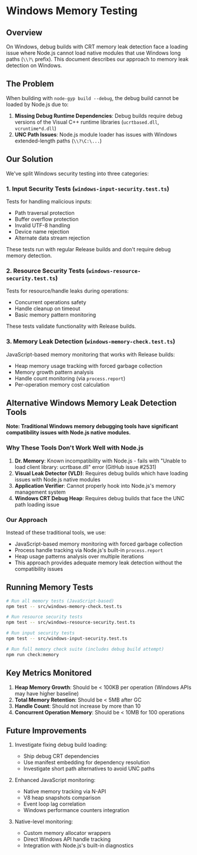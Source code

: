 # Windows Memory Testing

## Overview

On Windows, debug builds with CRT memory leak detection face a loading issue where Node.js cannot load native modules that use Windows long paths (`\\?\` prefix). This document describes our approach to memory leak detection on Windows.

## The Problem

When building with `node-gyp build --debug`, the debug build cannot be loaded by Node.js due to:

1. **Missing Debug Runtime Dependencies**: Debug builds require debug versions of the Visual C++ runtime libraries (`ucrtbased.dll`, `vcruntime*d.dll`)
2. **UNC Path Issues**: Node.js module loader has issues with Windows extended-length paths (`\\?\C:\...`)

## Our Solution

We've split Windows security testing into three categories:

### 1. Input Security Tests (`windows-input-security.test.ts`)
Tests for handling malicious inputs:
- Path traversal protection
- Buffer overflow protection
- Invalid UTF-8 handling
- Device name rejection
- Alternate data stream rejection

These tests run with regular Release builds and don't require debug memory detection.

### 2. Resource Security Tests (`windows-resource-security.test.ts`)
Tests for resource/handle leaks during operations:
- Concurrent operations safety
- Handle cleanup on timeout
- Basic memory pattern monitoring

These tests validate functionality with Release builds.

### 3. Memory Leak Detection (`windows-memory-check.test.ts`)
JavaScript-based memory monitoring that works with Release builds:
- Heap memory usage tracking with forced garbage collection
- Memory growth pattern analysis
- Handle count monitoring (via `process.report`)
- Per-operation memory cost calculation

## Alternative Windows Memory Leak Detection Tools

**Note: Traditional Windows memory debugging tools have significant compatibility issues with Node.js native modules.**

### Why These Tools Don't Work Well with Node.js

1. **Dr. Memory**: Known incompatibility with Node.js - fails with "Unable to load client library: ucrtbase.dll" error (GitHub issue #2531)
2. **Visual Leak Detector (VLD)**: Requires debug builds which have loading issues with Node.js native modules
3. **Application Verifier**: Cannot properly hook into Node.js's memory management system
4. **Windows CRT Debug Heap**: Requires debug builds that face the UNC path loading issue

### Our Approach

Instead of these traditional tools, we use:
- JavaScript-based memory monitoring with forced garbage collection
- Process handle tracking via Node.js's built-in `process.report`
- Heap usage patterns analysis over multiple iterations
- This approach provides adequate memory leak detection without the compatibility issues

## Running Memory Tests

```bash
# Run all memory tests (JavaScript-based)
npm test -- src/windows-memory-check.test.ts

# Run resource security tests
npm test -- src/windows-resource-security.test.ts

# Run input security tests
npm test -- src/windows-input-security.test.ts

# Run full memory check suite (includes debug build attempt)
npm run check:memory
```

## Key Metrics Monitored

1. **Heap Memory Growth**: Should be < 100KB per operation (Windows APIs may have higher baseline)
2. **Total Memory Retention**: Should be < 5MB after GC
3. **Handle Count**: Should not increase by more than 10
4. **Concurrent Operation Memory**: Should be < 10MB for 100 operations

## Future Improvements

1. Investigate fixing debug build loading:
   - Ship debug CRT dependencies
   - Use manifest embedding for dependency resolution
   - Investigate short path alternatives to avoid UNC paths

2. Enhanced JavaScript monitoring:
   - Native memory tracking via N-API
   - V8 heap snapshots comparison
   - Event loop lag correlation
   - Windows performance counters integration

3. Native-level monitoring:
   - Custom memory allocator wrappers
   - Direct Windows API handle tracking
   - Integration with Node.js's built-in diagnostics